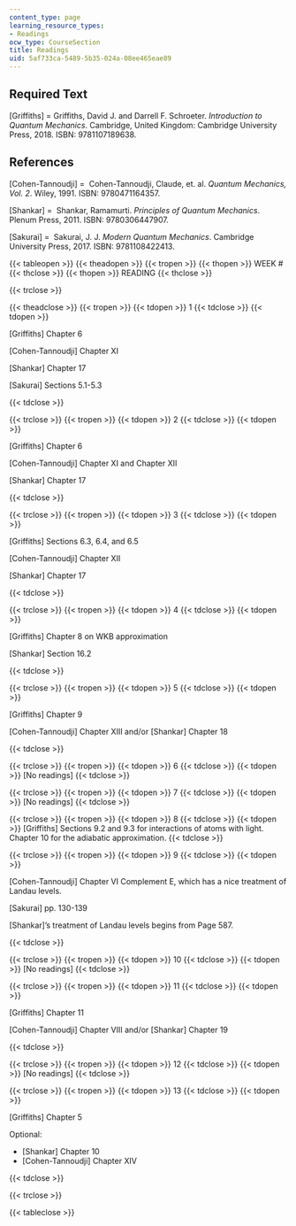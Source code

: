 ```yaml
---
content_type: page
learning_resource_types:
- Readings
ocw_type: CourseSection
title: Readings
uid: 5af733ca-5489-5b35-024a-08ee465eae89
---
```


Required Text
-------------

\[Griffiths\] = Griffiths, David J. and Darrell F. Schroeter. _Introduction to Quantum Mechanics_. Cambridge, United Kingdom: Cambridge University Press, 2018. ISBN: 9781107189638.

References
----------

\[Cohen-Tannoudji\] =  Cohen-Tannoudji, Claude, et. al. _Quantum Mechanics, Vol. 2_. Wiley, 1991. ISBN: 9780471164357.

\[Shankar\] =  Shankar, Ramamurti. _Principles of Quantum Mechanics_. Plenum Press, 2011. ISBN: 9780306447907.

\[Sakurai\] =  Sakurai, J. J. _Modern Quantum Mechanics_. Cambridge University Press, 2017. ISBN: 9781108422413.

{{< tableopen >}}
{{< theadopen >}}
{{< tropen >}}
{{< thopen >}}
WEEK #
{{< thclose >}}
{{< thopen >}}
READING
{{< thclose >}}

{{< trclose >}}

{{< theadclose >}}
{{< tropen >}}
{{< tdopen >}}
1
{{< tdclose >}}
{{< tdopen >}}


\[Griffiths\] Chapter 6

\[Cohen-Tannoudji\] Chapter XI

\[Shankar\] Chapter 17

\[Sakurai\] Sections 5.1-5.3


{{< tdclose >}}

{{< trclose >}}
{{< tropen >}}
{{< tdopen >}}
2
{{< tdclose >}}
{{< tdopen >}}


\[Griffiths\] Chapter 6

\[Cohen-Tannoudji\] Chapter XI and Chapter XII

\[Shankar\] Chapter 17


{{< tdclose >}}

{{< trclose >}}
{{< tropen >}}
{{< tdopen >}}
3
{{< tdclose >}}
{{< tdopen >}}


\[Griffiths\] Sections 6.3, 6.4, and 6.5

\[Cohen-Tannoudji\] Chapter XII

\[Shankar\] Chapter 17


{{< tdclose >}}

{{< trclose >}}
{{< tropen >}}
{{< tdopen >}}
4
{{< tdclose >}}
{{< tdopen >}}


\[Griffiths\] Chapter 8 on WKB approximation

\[Shankar\] Section 16.2


{{< tdclose >}}

{{< trclose >}}
{{< tropen >}}
{{< tdopen >}}
5
{{< tdclose >}}
{{< tdopen >}}


\[Griffiths\] Chapter 9

\[Cohen-Tannoudji\] Chapter XIII and/or \[Shankar\] Chapter 18


{{< tdclose >}}

{{< trclose >}}
{{< tropen >}}
{{< tdopen >}}
6
{{< tdclose >}}
{{< tdopen >}}
\[No readings\]
{{< tdclose >}}

{{< trclose >}}
{{< tropen >}}
{{< tdopen >}}
7
{{< tdclose >}}
{{< tdopen >}}
\[No readings\]
{{< tdclose >}}

{{< trclose >}}
{{< tropen >}}
{{< tdopen >}}
8
{{< tdclose >}}
{{< tdopen >}}
\[Griffiths\] Sections 9.2 and 9.3 for interactions of atoms with light. Chapter 10 for the adiabatic approximation.
{{< tdclose >}}

{{< trclose >}}
{{< tropen >}}
{{< tdopen >}}
9
{{< tdclose >}}
{{< tdopen >}}


\[Cohen-Tannoudji\] Chapter VI Complement E, which has a nice treatment of Landau levels.

\[Sakurai\] pp. 130-139

\[Shankar\]’s treatment of Landau levels begins from Page 587.


{{< tdclose >}}

{{< trclose >}}
{{< tropen >}}
{{< tdopen >}}
10
{{< tdclose >}}
{{< tdopen >}}
\[No readings\]
{{< tdclose >}}

{{< trclose >}}
{{< tropen >}}
{{< tdopen >}}
11
{{< tdclose >}}
{{< tdopen >}}


\[Griffiths\] Chapter 11

\[Cohen-Tannoudji\] Chapter VIII and/or \[Shankar\] Chapter 19


{{< tdclose >}}

{{< trclose >}}
{{< tropen >}}
{{< tdopen >}}
12
{{< tdclose >}}
{{< tdopen >}}
\[No readings\]
{{< tdclose >}}

{{< trclose >}}
{{< tropen >}}
{{< tdopen >}}
13
{{< tdclose >}}
{{< tdopen >}}


\[Griffiths\] Chapter 5

Optional:

*   \[Shankar\] Chapter 10
*   \[Cohen-Tannoudji\] Chapter XIV


{{< tdclose >}}

{{< trclose >}}

{{< tableclose >}}